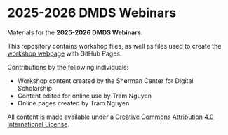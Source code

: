 # 2025-2026 DMDS Webinars

Materials for the **2025-2026 DMDS Webinars**.

This repository contains workshop files, as well as files used to create the [workshop webpage](https://scds.github.io/dmds24-25) with GitHub Pages.   

Contributions by the following individuals: 
- Workshop content created by the Sherman Center for Digital Scholarship
- Content edited for online use by Tram Nguyen
- Online pages created by Tram Nguyen
  
All content is made available under a [Creative Commons Attribution 4.0 International License](https://creativecommons.org/licenses/by/4.0/). 
